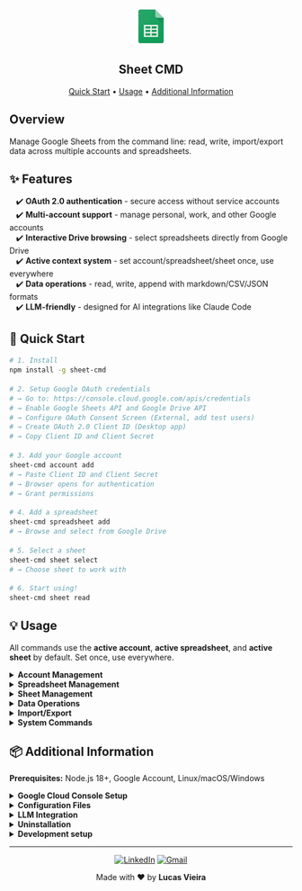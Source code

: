 <div align="center">
<a href="https://www.google.com/sheets/about/" target="_blank" rel="noopener noreferrer">
  <img width="64" src=".github/image/sheet.png" alt="Google Sheets logo">
</a>
<h2>Sheet CMD</h2>
<p>
  <a href="#rocket-quick-start">Quick Start</a> • <a href="#bulb-usage">Usage</a> • <a href="#package-additional-information">Additional Information</a>
</p>
</div>

## Overview

Manage Google Sheets from the command line: read, write, import/export data across multiple accounts and spreadsheets.

## :sparkles: Features

&nbsp;&nbsp;&nbsp;✔️ **OAuth 2.0 authentication** - secure access without service accounts<br>
&nbsp;&nbsp;&nbsp;✔️ **Multi-account support** - manage personal, work, and other Google accounts<br>
&nbsp;&nbsp;&nbsp;✔️ **Interactive Drive browsing** - select spreadsheets directly from Google Drive<br>
&nbsp;&nbsp;&nbsp;✔️ **Active context system** - set account/spreadsheet/sheet once, use everywhere<br>
&nbsp;&nbsp;&nbsp;✔️ **Data operations** - read, write, append with markdown/CSV/JSON formats<br>
&nbsp;&nbsp;&nbsp;✔️ **LLM-friendly** - designed for AI integrations like Claude Code<br>

## :rocket: Quick Start

```bash
# 1. Install
npm install -g sheet-cmd

# 2. Setup Google OAuth credentials
# → Go to: https://console.cloud.google.com/apis/credentials
# → Enable Google Sheets API and Google Drive API
# → Configure OAuth Consent Screen (External, add test users)
# → Create OAuth 2.0 Client ID (Desktop app)
# → Copy Client ID and Client Secret

# 3. Add your Google account
sheet-cmd account add
# → Paste Client ID and Client Secret
# → Browser opens for authentication
# → Grant permissions

# 4. Add a spreadsheet
sheet-cmd spreadsheet add
# → Browse and select from Google Drive

# 5. Select a sheet
sheet-cmd sheet select
# → Choose sheet to work with

# 6. Start using!
sheet-cmd sheet read
```

## :bulb: Usage

All commands use the **active account**, **active spreadsheet**, and **active sheet** by default. Set once, use everywhere.

<details>
<summary><b>Account Management</b></summary>

```bash
# Add Google account via OAuth
sheet-cmd account add

# List all accounts (* = active)
sheet-cmd account list

# Select active account (interactive)
sheet-cmd account select

# Remove account (interactive)
sheet-cmd account remove

# Re-authenticate active account
sheet-cmd account reauth
```

</details>

<details>
<summary><b>Spreadsheet Management</b></summary>

```bash
# Add spreadsheet (interactive - browse Google Drive)
sheet-cmd spreadsheet add

# Add spreadsheet manually by ID
sheet-cmd spreadsheet add --id "1ABC..."

# List all spreadsheets (* = active)
sheet-cmd spreadsheet list

# Select active spreadsheet (interactive)
sheet-cmd spreadsheet select

# Select spreadsheet by ID
sheet-cmd spreadsheet select --id "1ABC..."

# Show currently active spreadsheet
sheet-cmd spreadsheet active

# Remove spreadsheet (interactive)
sheet-cmd spreadsheet remove

# Remove spreadsheet by ID
sheet-cmd spreadsheet remove --id "1ABC..."
```

</details>

<details>
<summary><b>Sheet Management</b></summary>

```bash
# List all sheets in spreadsheet
sheet-cmd sheet list

# Select active sheet (interactive)
sheet-cmd sheet select

# Select sheet by name
sheet-cmd sheet select --name "Sheet1"

# Add a new sheet
sheet-cmd sheet add --name "NewSheet"

# Remove a sheet (uses active if --name not provided)
sheet-cmd sheet remove
sheet-cmd sheet remove --name "OldSheet"

# Rename a sheet (uses active if --name not provided)
sheet-cmd sheet rename --new-name "NewName"
sheet-cmd sheet rename --name "OldName" --new-name "NewName"

# Copy a sheet (uses active if --name not provided)
sheet-cmd sheet copy --to "Sheet1 Copy"
sheet-cmd sheet copy --name "Sheet1" --to "Sheet1 Copy"
```

</details>

<details>
<summary><b>Data Operations</b></summary>

```bash
# Read sheet content (uses active sheet if --name not provided)
sheet-cmd sheet read
sheet-cmd sheet read --name "Sheet1"
sheet-cmd sheet read --output csv
sheet-cmd sheet read --formulas
sheet-cmd sheet read --export output.md

# Write to single cell (uses active sheet if --name not provided)
sheet-cmd sheet write --cell A1 --value "Hello"
sheet-cmd sheet write --name "Sheet1" --cell A1 --value "Hello"

# Write to range (uses active sheet if --name not provided)
sheet-cmd sheet write --range A1:B2 --value "v1,v2;v3,v4"
sheet-cmd sheet write --name "Sheet1" --range A1:B2 --value "v1,v2;v3,v4"

# Append row (uses active sheet if --name not provided)
sheet-cmd sheet append --value "col1,col2,col3"
sheet-cmd sheet append --name "Sheet1" --value "col1,col2,col3"
```

**Note**: For `write` command, use `,` to separate columns and `;` to separate rows

</details>

<details>
<summary><b>Import/Export</b></summary>

```bash
# Import CSV (uses active sheet if --name not provided)
sheet-cmd sheet import --file data.csv
sheet-cmd sheet import --name "Sheet1" --file data.csv
sheet-cmd sheet import --file data.csv --skip-header

# Export to JSON (uses active sheet if --name not provided)
sheet-cmd sheet export --format json --output output.json
sheet-cmd sheet export --name "Sheet1" --format json --output output.json

# Export to CSV (uses active sheet if --name not provided)
sheet-cmd sheet export --format csv --output output.csv
sheet-cmd sheet export --name "Sheet1" --format csv --output output.csv

# Export specific range
sheet-cmd sheet export --range B2:I25 --format csv --output output.csv
```

</details>

<details>
<summary><b>System Commands</b></summary>

```bash
# Update to latest version
sheet-cmd update

# Install shell completion (bash/zsh)
sheet-cmd completion install
```

</details>

## :package: Additional Information

**Prerequisites:** Node.js 18+, Google Account, Linux/macOS/Windows

<details>
<summary><b>Google Cloud Console Setup</b></summary>

To use sheet-cmd, you need OAuth 2.0 credentials from Google Cloud Console:

**1. Go to [Google Cloud Console](https://console.cloud.google.com/)**

**2. Create or select a project**

**3. Enable APIs**
- Go to "APIs & Services" > "Library"
- Search and enable "Google Sheets API"
- Search and enable "Google Drive API"

**4. Configure OAuth Consent Screen**
- Go to "APIs & Services" > "OAuth consent screen"
- User Type: **External**
- Fill in app name, user support email, developer email
- **Add test users**: Add your email address(es)
- **Scopes**: The app will request required scopes automatically

**5. Create OAuth 2.0 Client ID**
- Go to "APIs & Services" > "Credentials"
- Click "Create Credentials" > "OAuth client ID"
- Application type: **Desktop app**
- Give it a name (e.g., "sheet-cmd")
- Click "Create"
- **Copy the Client ID and Client Secret**

**Note**: The first time you authenticate, you'll see an "unverified app" warning. This is normal for apps in testing mode. Click "Advanced" → "Go to [app name] (unsafe)" to proceed.

</details>

<details>
<summary><b>Configuration Files</b></summary>

Configuration files are stored in:
- **Linux/WSL**: `~/.config/sheet-cmd/`
- **macOS**: `~/Library/Preferences/sheet-cmd/`
- **Windows**: `%APPDATA%/sheet-cmd/`

**Files:**
- `user_metadata.json` - Stores accounts, active selections, and spreadsheets
- `config.json` - Stores general settings

**Example structure:**
```json
{
  "config_path": "~/.config/sheet-cmd/config.json",
  "activeAccount": "user@gmail.com",
  "accounts": {
    "user@gmail.com": {
      "email": "user@gmail.com",
      "oauth": {
        "client_id": "xxx.apps.googleusercontent.com",
        "client_secret": "xxx",
        "refresh_token": "xxx",
        "access_token": "xxx",
        "expiry_date": 1234567890
      },
      "activeSpreadsheet": "my-budget",
      "spreadsheets": {
        "my-budget": {
          "spreadsheet_id": "1ABC...",
          "activeSheet": "monthly"
        }
      }
    }
  }
}
```

**Security**: All OAuth tokens are stored locally and automatically refreshed before expiry.

</details>

<details>
<summary><b>LLM Integration</b></summary>

Sheet CMD is designed to be LLM-friendly, making it easy for AI tools like [Claude Code](https://www.anthropic.com/claude-code) to interact with your Google Sheets data.

**Why this matters:**
- Simple command structure that LLMs can easily understand
- Active context system reduces command complexity
- Clear output formats (markdown, CSV, JSON)
- OAuth 2.0 means no service account credentials to manage
- Multi-account support for different contexts

**Example Claude Code workflow:**
```bash
# Claude can read your budget spreadsheet
sheet-cmd sheet read --name "Budget" --output markdown

# Process the data and write results back
sheet-cmd sheet write --name "Analysis" --cell A1 --value "Summary"

# Export for further analysis
sheet-cmd sheet export --name "Data" --format json --output data.json
```

</details>

<details>
<summary><b>Uninstallation</b></summary>

To completely remove sheet-cmd:

```bash
# 1. Remove shell completions (if installed)
sheet-cmd completion uninstall

# 2. Uninstall the package
npm uninstall -g sheet-cmd

# 3. (Optional) Remove configuration files
# Linux/WSL: rm -rf ~/.config/sheet-cmd/
# macOS: rm -rf ~/Library/Preferences/sheet-cmd/
# Windows: Remove %APPDATA%/sheet-cmd/
```

</details>

<details>
<summary><b>Development setup</b></summary>

For local development:

```bash
# Clone repository
git clone https://github.com/lucasvtiradentes/sheet-cmd.git
cd sheet-cmd

# Install dependencies
npm install

# Build
npm run build

# Run in development
npm run dev -- sheet list

# Run tests
npm run test
npm run test:e2e

# Type checking
npm run typecheck

# Linting
npm run lint
```

</details>

---

<div align="center">
  <p>
    <a target="_blank" href="https://www.linkedin.com/in/lucasvtiradentes/"><img src="https://img.shields.io/badge/-linkedin-blue?logo=Linkedin&logoColor=white" alt="LinkedIn"></a>
    <a target="_blank" href="mailto:lucasvtiradentes@gmail.com"><img src="https://img.shields.io/badge/gmail-red?logo=gmail&logoColor=white" alt="Gmail"></a>
  </p>
  <p>Made with ❤️ by <b>Lucas Vieira</b></p>
</div>

